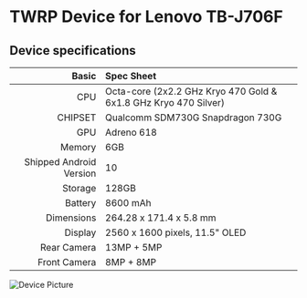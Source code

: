 # TWRP Device for Lenovo TB-J706F

## Device specifications

Basic   | Spec Sheet
-------:|:-------------------------
CPU     | Octa-core (2x2.2 GHz Kryo 470 Gold & 6x1.8 GHz Kryo 470 Silver)
CHIPSET | Qualcomm SDM730G Snapdragon 730G
GPU     | Adreno 618
Memory  | 6GB
Shipped Android Version | 10
Storage | 128GB
Battery | 8600 mAh
Dimensions | 264.28 x 171.4 x 5.8 mm
Display | 2560 x 1600 pixels, 11.5" OLED
Rear Camera  | 13MP + 5MP
Front Camera | 8MP + 8MP

![Device Picture](https://github.com/HK4567/android_device_lenvovo_TB-J706F-Twrp/settings/og-template)
